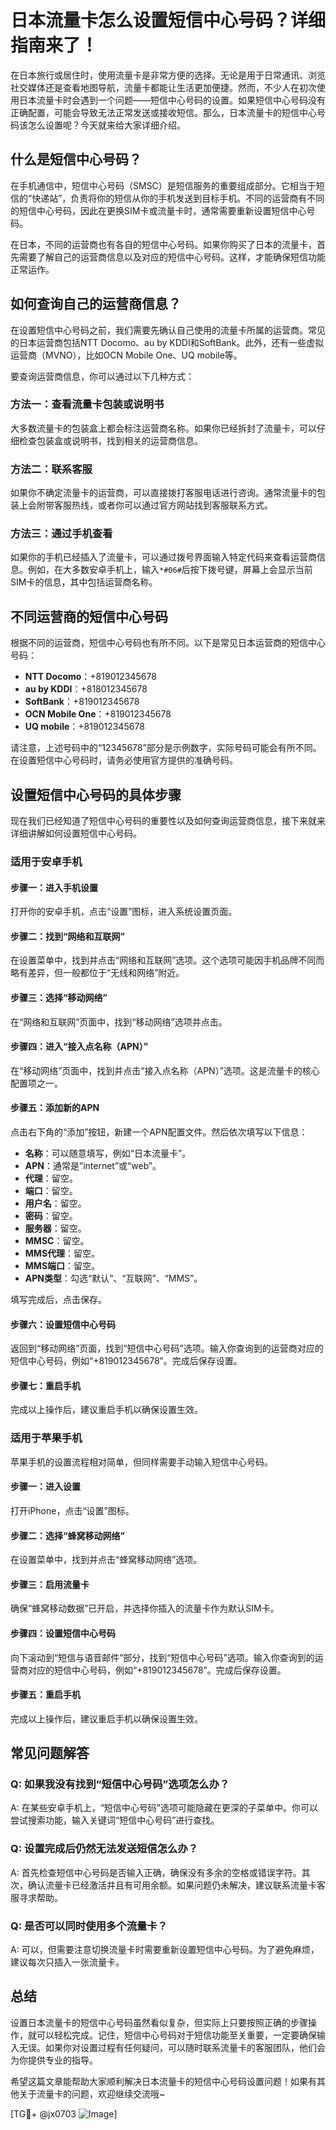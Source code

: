# 日本流量卡怎么设置短信中心号码？详细指南来了！

在日本旅行或居住时，使用流量卡是非常方便的选择。无论是用于日常通讯、浏览社交媒体还是查看地图导航，流量卡都能让生活更加便捷。然而，不少人在初次使用日本流量卡时会遇到一个问题——短信中心号码的设置。如果短信中心号码没有正确配置，可能会导致无法正常发送或接收短信。那么，日本流量卡的短信中心号码该怎么设置呢？今天就来给大家详细介绍。

## 什么是短信中心号码？

在手机通信中，短信中心号码（SMSC）是短信服务的重要组成部分。它相当于短信的“快递站”，负责将你的短信从你的手机发送到目标手机。不同的运营商有不同的短信中心号码，因此在更换SIM卡或流量卡时，通常需要重新设置短信中心号码。

在日本，不同的运营商也有各自的短信中心号码。如果你购买了日本的流量卡，首先需要了解自己的运营商信息以及对应的短信中心号码。这样，才能确保短信功能正常运作。

## 如何查询自己的运营商信息？

在设置短信中心号码之前，我们需要先确认自己使用的流量卡所属的运营商。常见的日本运营商包括NTT Docomo、au by KDDI和SoftBank。此外，还有一些虚拟运营商（MVNO），比如OCN Mobile One、UQ mobile等。

要查询运营商信息，你可以通过以下几种方式：

### 方法一：查看流量卡包装或说明书
大多数流量卡的包装盒上都会标注运营商名称。如果你已经拆封了流量卡，可以仔细检查包装盒或说明书，找到相关的运营商信息。

### 方法二：联系客服
如果你不确定流量卡的运营商，可以直接拨打客服电话进行咨询。通常流量卡的包装上会附带客服热线，或者你可以通过官方网站找到客服联系方式。

### 方法三：通过手机查看
如果你的手机已经插入了流量卡，可以通过拨号界面输入特定代码来查看运营商信息。例如，在大多数安卓手机上，输入`*#06#`后按下拨号键，屏幕上会显示当前SIM卡的信息，其中包括运营商名称。

## 不同运营商的短信中心号码

根据不同的运营商，短信中心号码也有所不同。以下是常见日本运营商的短信中心号码：

- **NTT Docomo**：+819012345678  
- **au by KDDI**：+818012345678  
- **SoftBank**：+819012345678  
- **OCN Mobile One**：+819012345678  
- **UQ mobile**：+819012345678  

请注意，上述号码中的“12345678”部分是示例数字，实际号码可能会有所不同。在设置短信中心号码时，请务必使用官方提供的准确号码。

## 设置短信中心号码的具体步骤

现在我们已经知道了短信中心号码的重要性以及如何查询运营商信息，接下来就来详细讲解如何设置短信中心号码。

### 适用于安卓手机

#### 步骤一：进入手机设置
打开你的安卓手机，点击“设置”图标，进入系统设置页面。

#### 步骤二：找到“网络和互联网”
在设置菜单中，找到并点击“网络和互联网”选项。这个选项可能因手机品牌不同而略有差异，但一般都位于“无线和网络”附近。

#### 步骤三：选择“移动网络”
在“网络和互联网”页面中，找到“移动网络”选项并点击。

#### 步骤四：进入“接入点名称（APN）”
在“移动网络”页面中，找到并点击“接入点名称（APN）”选项。这是流量卡的核心配置项之一。

#### 步骤五：添加新的APN
点击右下角的“添加”按钮，新建一个APN配置文件。然后依次填写以下信息：
- **名称**：可以随意填写，例如“日本流量卡”。
- **APN**：通常是“internet”或“web”。
- **代理**：留空。
- **端口**：留空。
- **用户名**：留空。
- **密码**：留空。
- **服务器**：留空。
- **MMSC**：留空。
- **MMS代理**：留空。
- **MMS端口**：留空。
- **APN类型**：勾选“默认”、“互联网”、“MMS”。

填写完成后，点击保存。

#### 步骤六：设置短信中心号码
返回到“移动网络”页面，找到“短信中心号码”选项。输入你查询到的运营商对应的短信中心号码，例如“+819012345678”。完成后保存设置。

#### 步骤七：重启手机
完成以上操作后，建议重启手机以确保设置生效。

### 适用于苹果手机

苹果手机的设置流程相对简单，但同样需要手动输入短信中心号码。

#### 步骤一：进入设置
打开iPhone，点击“设置”图标。

#### 步骤二：选择“蜂窝移动网络”
在设置菜单中，找到并点击“蜂窝移动网络”选项。

#### 步骤三：启用流量卡
确保“蜂窝移动数据”已开启，并选择你插入的流量卡作为默认SIM卡。

#### 步骤四：设置短信中心号码
向下滚动到“短信与语音邮件”部分，找到“短信中心号码”选项。输入你查询到的运营商对应的短信中心号码，例如“+819012345678”。完成后保存设置。

#### 步骤五：重启手机
完成以上操作后，建议重启手机以确保设置生效。

## 常见问题解答

### Q: 如果我没有找到“短信中心号码”选项怎么办？
A: 在某些安卓手机上，“短信中心号码”选项可能隐藏在更深的子菜单中。你可以尝试搜索功能，输入关键词“短信中心号码”进行查找。

### Q: 设置完成后仍然无法发送短信怎么办？
A: 首先检查短信中心号码是否输入正确，确保没有多余的空格或错误字符。其次，确认流量卡已经激活并且有可用余额。如果问题仍未解决，建议联系流量卡客服寻求帮助。

### Q: 是否可以同时使用多个流量卡？
A: 可以，但需要注意切换流量卡时需要重新设置短信中心号码。为了避免麻烦，建议每次只插入一张流量卡。

## 总结

设置日本流量卡的短信中心号码虽然看似复杂，但实际上只要按照正确的步骤操作，就可以轻松完成。记住，短信中心号码对于短信功能至关重要，一定要确保输入无误。如果你对设置过程有任何疑问，可以随时联系流量卡的客服团队，他们会为你提供专业的指导。

希望这篇文章能帮助大家顺利解决日本流量卡的短信中心号码设置问题！如果有其他关于流量卡的问题，欢迎继续交流哦~

[TG💪+ @jx0703 ![Image](https://github.com/user-attachments/assets/dbca1d08-cadb-493c-b0ec-ad6f7a83f270)]